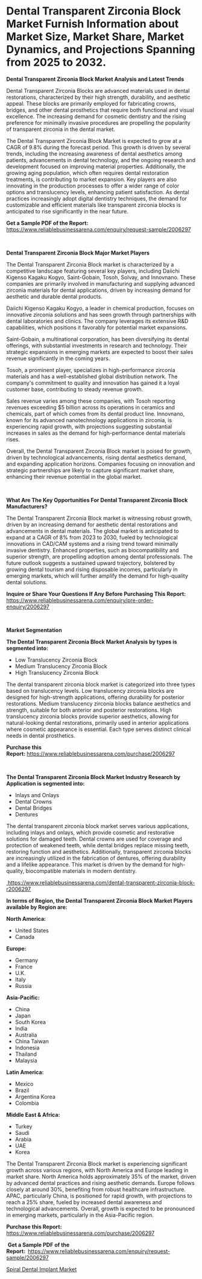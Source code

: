 <p><h1>Dental Transparent Zirconia Block Market Furnish Information about Market Size, Market Share, Market Dynamics, and Projections Spanning from 2025 to 2032.</h1></p><p><strong>Dental Transparent Zirconia Block Market Analysis and Latest Trends</strong></p>
<p><p>Dental Transparent Zirconia Blocks are advanced materials used in dental restorations, characterized by their high strength, durability, and aesthetic appeal. These blocks are primarily employed for fabricating crowns, bridges, and other dental prosthetics that require both functional and visual excellence. The increasing demand for cosmetic dentistry and the rising preference for minimally invasive procedures are propelling the popularity of transparent zirconia in the dental market.</p><p>The Dental Transparent Zirconia Block Market is expected to grow at a CAGR of 9.8% during the forecast period. This growth is driven by several trends, including the increasing awareness of dental aesthetics among patients, advancements in dental technology, and the ongoing research and development focused on improving material properties. Additionally, the growing aging population, which often requires dental restoration treatments, is contributing to market expansion. Key players are also innovating in the production processes to offer a wider range of color options and translucency levels, enhancing patient satisfaction. As dental practices increasingly adopt digital dentistry techniques, the demand for customizable and efficient materials like transparent zirconia blocks is anticipated to rise significantly in the near future.</p></p>
<p><strong>Get a Sample PDF of the Report:&nbsp;</strong> <a href="https://www.reliablebusinessarena.com/enquiry/request-sample/2006297?utm_campaign=2645&utm_medium=2&utm_source=Github&utm_content=ia&utm_term=05032025&utm_id=dental-transparent-zirconia-block">https://www.reliablebusinessarena.com/enquiry/request-sample/2006297</a></p>
<p>&nbsp;</p>
<p><strong>Dental Transparent Zirconia Block Major Market Players</strong></p>
<p><p>The Dental Transparent Zirconia Block market is characterized by a competitive landscape featuring several key players, including Daiichi Kigenso Kagaku Kogyo, Saint-Gobain, Tosoh, Solvay, and Innovnano. These companies are primarily involved in manufacturing and supplying advanced zirconia materials for dental applications, driven by increasing demand for aesthetic and durable dental products.</p><p>Daiichi Kigenso Kagaku Kogyo, a leader in chemical production, focuses on innovative zirconia solutions and has seen growth through partnerships with dental laboratories and clinics. The company leverages its extensive R&D capabilities, which positions it favorably for potential market expansions.</p><p>Saint-Gobain, a multinational corporation, has been diversifying its dental offerings, with substantial investments in research and technology. Their strategic expansions in emerging markets are expected to boost their sales revenue significantly in the coming years.</p><p>Tosoh, a prominent player, specializes in high-performance zirconia materials and has a well-established global distribution network. The company's commitment to quality and innovation has gained it a loyal customer base, contributing to steady revenue growth.</p><p>Sales revenue varies among these companies, with Tosoh reporting revenues exceeding $5 billion across its operations in ceramics and chemicals, part of which comes from its dental product line. Innovnano, known for its advanced nanotechnology applications in zirconia, is experiencing rapid growth, with projections suggesting substantial increases in sales as the demand for high-performance dental materials rises.</p><p>Overall, the Dental Transparent Zirconia Block market is poised for growth, driven by technological advancements, rising dental aesthetics demand, and expanding application horizons. Companies focusing on innovation and strategic partnerships are likely to capture significant market share, enhancing their revenue potential in the global market.</p></p>
<p>&nbsp;</p>
<p><strong>What Are The Key Opportunities For Dental Transparent Zirconia Block Manufacturers?</strong></p>
<p><p>The Dental Transparent Zirconia Block market is witnessing robust growth, driven by an increasing demand for aesthetic dental restorations and advancements in dental materials. The global market is anticipated to expand at a CAGR of 8% from 2023 to 2030, fueled by technological innovations in CAD/CAM systems and a rising trend toward minimally invasive dentistry. Enhanced properties, such as biocompatibility and superior strength, are propelling adoption among dental professionals. The future outlook suggests a sustained upward trajectory, bolstered by growing dental tourism and rising disposable incomes, particularly in emerging markets, which will further amplify the demand for high-quality dental solutions.</p></p>
<p><strong>Inquire or Share Your Questions If Any Before Purchasing This Report:</strong> <a href="https://www.reliablebusinessarena.com/enquiry/pre-order-enquiry/2006297?utm_campaign=2645&utm_medium=2&utm_source=Github&utm_content=ia&utm_term=05032025&utm_id=dental-transparent-zirconia-block">https://www.reliablebusinessarena.com/enquiry/pre-order-enquiry/2006297</a></p>
<p>&nbsp;</p>
<p><strong>Market Segmentation</strong></p>
<p><strong>The Dental Transparent Zirconia Block Market Analysis by types is segmented into:</strong></p>
<p><ul><li>Low Translucency Zirconia Block</li><li>Medium Translucency Zirconia Block</li><li>High Translucency Zirconia Block</li></ul></p>
<p><p>The dental transparent zirconia block market is categorized into three types based on translucency levels. Low translucency zirconia blocks are designed for high-strength applications, offering durability for posterior restorations. Medium translucency zirconia blocks balance aesthetics and strength, suitable for both anterior and posterior restorations. High translucency zirconia blocks provide superior aesthetics, allowing for natural-looking dental restorations, primarily used in anterior applications where cosmetic appearance is essential. Each type serves distinct clinical needs in dental prosthetics.</p></p>
<p><strong>Purchase this Report:&nbsp;</strong><a href="https://www.reliablebusinessarena.com/purchase/2006297?utm_campaign=2645&utm_medium=2&utm_source=Github&utm_content=ia&utm_term=05032025&utm_id=dental-transparent-zirconia-block">https://www.reliablebusinessarena.com/purchase/2006297</a></p>
<p>&nbsp;</p>
<p><strong>The Dental Transparent Zirconia Block Market Industry Research by Application is segmented into:</strong></p>
<p><ul><li>Inlays and Onlays</li><li>Dental Crowns</li><li>Dental Bridges</li><li>Dentures</li></ul></p>
<p><p>The dental transparent zirconia block market serves various applications, including inlays and onlays, which provide cosmetic and restorative solutions for damaged teeth. Dental crowns are used for coverage and protection of weakened teeth, while dental bridges replace missing teeth, restoring function and aesthetics. Additionally, transparent zirconia blocks are increasingly utilized in the fabrication of dentures, offering durability and a lifelike appearance. This market is driven by the demand for high-quality, biocompatible materials in modern dentistry.</p></p>
<p><a href="https://www.reliablebusinessarena.com/dental-transparent-zirconia-block-r2006297?utm_campaign=2645&utm_medium=2&utm_source=Github&utm_content=ia&utm_term=05032025&utm_id=dental-transparent-zirconia-block">&nbsp;https://www.reliablebusinessarena.com/dental-transparent-zirconia-block-r2006297</a></p>
<p><strong>In terms of Region, the Dental Transparent Zirconia Block Market Players available by Region are:</strong></p>
<p>
    <p> <strong> North America: </strong>
        <ul>
            <li>United States</li>
            <li>Canada</li>
        </ul>
        </p> 
    <p> <strong> Europe: </strong>
        <ul>
            <li>Germany</li>
            <li>France</li>
            <li>U.K.</li>
            <li>Italy</li>
            <li>Russia</li>
        </ul>
        </p> 
    <p> <strong> Asia-Pacific: </strong>
        <ul>
            <li>China</li>
            <li>Japan</li>
            <li>South Korea</li>
            <li>India</li>
            <li>Australia</li>
            <li>China Taiwan</li>
            <li>Indonesia</li>
            <li>Thailand</li>
            <li>Malaysia</li>
        </ul>
        </p> 
    <p> <strong> Latin America: </strong>
        <ul>
            <li>Mexico</li>
            <li>Brazil</li>
            <li>Argentina Korea</li>
            <li>Colombia</li>
        </ul>
        </p> 
    <p> <strong> Middle East & Africa: </strong>
        <ul>
            <li>Turkey</li>
            <li>Saudi</li>
            <li>Arabia</li>
            <li>UAE</li>
            <li>Korea</li>
        </ul>
    </p>
    </p>
<p><p>The Dental Transparent Zirconia Block market is experiencing significant growth across various regions, with North America and Europe leading in market share. North America holds approximately 35% of the market, driven by advanced dental practices and rising aesthetic demands. Europe follows closely at around 30%, benefiting from robust healthcare infrastructure. APAC, particularly China, is positioned for rapid growth, with projections to reach a 25% share, fueled by increased dental awareness and technological advancements. Overall, growth is expected to be pronounced in emerging markets, particularly in the Asia-Pacific region.</p></p>
<p><strong>Purchase this Report: </strong><a href="https://www.reliablebusinessarena.com/purchase/2006297?utm_campaign=2645&utm_medium=2&utm_source=Github&utm_content=ia&utm_term=05032025&utm_id=dental-transparent-zirconia-block">https://www.reliablebusinessarena.com/purchase/2006297</a></p>
<p>&nbsp;<strong>Get a Sample PDF of the Report:&nbsp;&nbsp;</strong><a href="https://www.reliablebusinessarena.com/enquiry/request-sample/2006297?utm_campaign=2645&utm_medium=2&utm_source=Github&utm_content=ia&utm_term=05032025&utm_id=dental-transparent-zirconia-block">https://www.reliablebusinessarena.com/enquiry/request-sample/2006297</a></p>
<p><strong></strong></p>
<p><p><a href="https://github.com/norbeludie83/Market-Research-Report-List-1/blob/main/spiral-dental-implant-market.md?utm_campaign=2645&utm_medium=2&utm_source=Github&utm_content=ia&utm_term=05032025&utm_id=dental-transparent-zirconia-block">Spiral Dental Implant Market</a></p></p>
